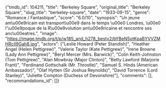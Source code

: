 {"tmdb_id": 104211, "title": "Berkeley Square", "original_title": "Berkeley Square", "slug_title": "berkeley-square", "date": "1933-09-15", "genre": "Romance / Fantastique", "score": "6.0/10", "synopsis": "Un jeune am\u00e9ricain est transport\u00e9 dans le temps \u00e0 Londres, \u00e0 l'\u00e9poque de la R\u00e9volution am\u00e9ricaine et rencontre ses anc\u00eatres.", "image": "https://image.tmdb.org/t/p/w185_and_h278_bestv2/bYBeN5otKpaBYVVZMHRcjI9Gah8.jpg", "actors": ["Leslie Howard (Peter Standish)", "Heather Angel (Helen Pettigrew)", "Valerie Taylor (Kate Pettigrew)", "Irene Browne (Lady Ann Pettigrew)", "Beryl Mercer (Mrs. Barwick)", "Colin Keith-Johnston (Tom Pettigrew)", "Alan Mowbray (Major Clinton)", "Betty Lawford (Marjorie Frant)", "Ferdinand Gottschalk (Mr. Throstle)", "Samuel S. Hinds (American Ambassador)", "Olaf Hytten (Sir Joshua Reynolds)", "David Torrence (Lord Stanley)", "Juliette Compton (Duchess of Devonshire)"], "comments": [], "recommandations_id": []}